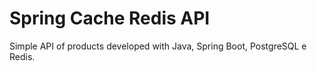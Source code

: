 # Spring Cache Redis API
 Simple API of products developed with Java, Spring Boot, PostgreSQL e Redis.
 
